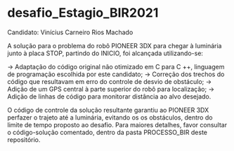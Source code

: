 # desafio_Estagio_BIR2021


Candidato: Vinícius Carneiro Rios Machado


A solução para o problema do robô PIONEER 3DX para chegar à luminária junto à placa STOP, partindo do INICIO, foi alcançada utilizando-se: 

-> Adaptação do código original não otimizado em C para C ++, linguagem de programação escolhida por este candidato;
-> Correção dos trechos do código que resultavam em erro do controle de desvio de obstáculo; 
-> Adição de um GPS central à parte superior do robô para localização;
-> Adição de linhas de código para monitorar distância ao alvo desejado.

O código de controle da solução resultante garantiu ao PIONEER 3DX perfazer o trajeto até a luminária, evitando os os obstáculos, dentro do limite de tempo proposto ao desafio.
Para maiores detalhes, favor consultar o código-solução comentado, dentro da pasta PROCESSO_BIR deste repositório.
